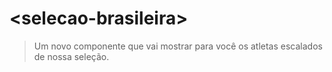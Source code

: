 # &lt;selecao-brasileira&gt;

> Um novo componente que vai mostrar para você os atletas escalados de nossa seleção.